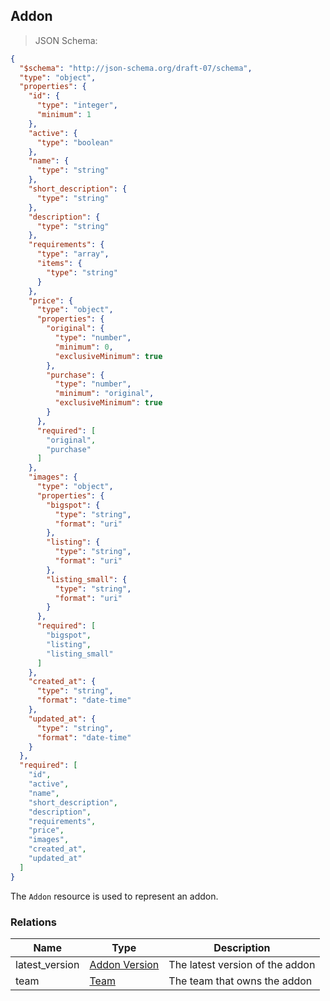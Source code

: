 ## Addon

> JSON Schema:

```json
{
  "$schema": "http://json-schema.org/draft-07/schema",
  "type": "object",
  "properties": {
    "id": {
      "type": "integer",
      "minimum": 1
    },
    "active": {
      "type": "boolean"
    },
    "name": {
      "type": "string"
    },
    "short_description": {
      "type": "string"
    },
    "description": {
      "type": "string"
    },
    "requirements": {
      "type": "array",
      "items": {
        "type": "string"
      }
    },
    "price": {
      "type": "object",
      "properties": {
        "original": {
          "type": "number",
          "minimum": 0,
          "exclusiveMinimum": true
        },
        "purchase": {
          "type": "number",
          "minimum": "original",
          "exclusiveMinimum": true
        }
      },
      "required": [
        "original",
        "purchase"
      ]
    },
    "images": {
      "type": "object",
      "properties": {
        "bigspot": {
          "type": "string",
          "format": "uri"
        },
        "listing": {
          "type": "string",
          "format": "uri"
        },
        "listing_small": {
          "type": "string",
          "format": "uri"
        }
      },
      "required": [
        "bigspot",
        "listing",
        "listing_small"
      ]
    },
    "created_at": {
      "type": "string",
      "format": "date-time"
    },
    "updated_at": {
      "type": "string",
      "format": "date-time"
    }
  },
  "required": [
    "id",
    "active",
    "name",
    "short_description",
    "description",
    "requirements",
    "price",
    "images",
    "created_at",
    "updated_at"
  ]
}
```

The `Addon` resource is used to represent an addon.

### Relations
Name | Type | Description
---- | ---- | -----------
latest_version | [Addon Version](#resource-types-resource-types-addon-version) | The latest version of the addon
team           | [Team](#resource-types-resource-types-team)                   | The team that owns the addon
